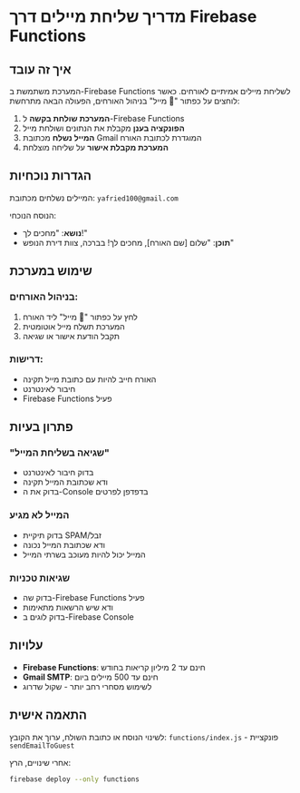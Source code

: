 # מדריך שליחת מיילים דרך Firebase Functions

## איך זה עובד

המערכת משתמשת ב-Firebase Functions לשליחת מיילים אמיתיים לאורחים. כאשר לוחצים על כפתור "📧 מייל" בניהול האורחים, הפעולה הבאה מתרחשת:

1. **המערכת שולחת בקשה** ל-Firebase Functions
2. **הפונקציה בענן** מקבלת את הנתונים ושולחת מייל
3. **המייל נשלח** מכתובת Gmail המוגדרת לכתובת האורח
4. **המערכת מקבלת אישור** על שליחה מוצלחת

## הגדרות נוכחיות

המיילים נשלחים מכתובת: `yafried100@gmail.com`

הנוסח הנוכחי:
- **נושא**: "מחכים לך!"
- **תוכן**: "שלום [שם האורח], מחכים לך! בברכה, צוות דירת הנופש"

## שימוש במערכת

### בניהול האורחים:
1. לחץ על כפתור "📧 מייל" ליד האורח
2. המערכת תשלח מייל אוטומטית
3. תקבל הודעת אישור או שגיאה

### דרישות:
- האורח חייב להיות עם כתובת מייל תקינה
- חיבור לאינטרנט
- Firebase Functions פעיל

## פתרון בעיות

### "שגיאה בשליחת המייל"
- בדוק חיבור לאינטרנט
- ודא שכתובת המייל תקינה
- בדוק את ה-Console בדפדפן לפרטים

### המייל לא מגיע
- בדוק תיקיית SPAM/זבל
- ודא שכתובת המייל נכונה
- המייל יכול להיות מעוכב בשרתי המייל

### שגיאות טכניות
- בדוק שה-Firebase Functions פעיל
- ודא שיש הרשאות מתאימות
- בדוק לוגים ב-Firebase Console

## עלויות

- **Firebase Functions**: חינם עד 2 מיליון קריאות בחודש
- **Gmail SMTP**: חינם עד 500 מיילים ביום
- לשימוש מסחרי רחב יותר - שקול שדרוג

## התאמה אישית

לשינוי הנוסח או כתובת השולח, ערוך את הקובץ:
`functions/index.js` - פונקציית `sendEmailToGuest`

אחרי שינויים, הרץ:
```bash
firebase deploy --only functions
``` 